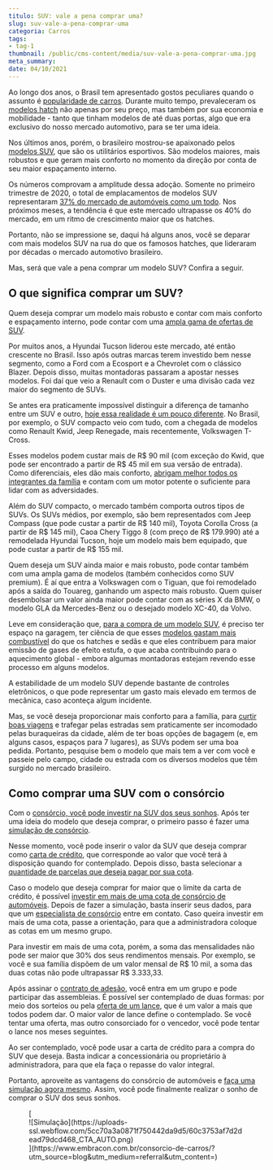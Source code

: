 ```yaml
---
titulo: SUV: vale a pena comprar uma?
slug: suv-vale-a-pena-comprar-uma
categoria: Carros
tags:
- tag-1
thumbnail: /public/cms-content/media/suv-vale-a-pena-comprar-uma.jpg
meta_summary: 
date: 04/10/2021
---
```

Ao longo dos anos, o Brasil tem apresentado gostos peculiares quando o assunto é [popularidade de carros](https://www.embracon.com.br/carros/consorcio-de-carro-popular). Durante muito tempo, prevaleceram os [modelos hatch](https://www.embracon.com.br/blog/hatch-ou-sedan-diferencas) não apenas por seu preço, mas também por sua economia e mobilidade - tanto que tinham modelos de até duas portas, algo que era exclusivo do nosso mercado automotivo, para se ter uma ideia.

Nos últimos anos, porém, o brasileiro mostrou-se apaixonado pelos [modelos SUV](https://www.embracon.com.br/blog/conheca-os-melhores-suvs-do-mercado), que são os utilitários esportivos. São modelos maiores, mais robustos e que geram mais conforto no momento da direção por conta de seu maior espaçamento interno.

Os números comprovam a amplitude dessa adoção. Somente no primeiro trimestre de 2020, o total de emplacamentos de modelos SUV representaram [37% do mercado de automóveis como um todo](https://www.uol.com.br/carros/noticias/redacao/2021/04/08/carro-no-brasil-e-so-suv-por-que-dominio-deve-aumentar-nos-proximos-anos.htm). Nos próximos meses, a tendência é que este mercado ultrapasse os 40% do mercado, em um ritmo de crescimento maior que os hatches.

Portanto, não se impressione se, daqui há alguns anos, você se deparar com mais modelos SUV na rua do que os famosos hatches, que lideraram por décadas o mercado automotivo brasileiro.

Mas, será que vale a pena comprar um modelo SUV? Confira a seguir.

O que significa comprar um SUV? 
--------------------------------

Quem deseja comprar um modelo mais robusto e contar com mais conforto e espaçamento interno, pode contar com uma [ampla gama de ofertas de SUV](https://www.embracon.com.br/blog/7-dicas-para-escolher-entre-uma-caminhonete-ou-um-suv).

Por muitos anos, a Hyundai Tucson liderou este mercado, até então crescente no Brasil. Isso após outras marcas terem investido bem nesse segmento, como a Ford com a Ecosport e a Chevrolet com o clássico Blazer. Depois disso, muitas montadoras passaram a apostar nesses modelos. Foi daí que veio a Renault com o Duster e uma divisão cada vez maior do segmento de SUVs.

Se antes era praticamente impossível distinguir a diferença de tamanho entre um SUV e outro, [hoje essa realidade é um pouco diferente](https://www.embracon.com.br/blog/conheca-os-20-principais-carros-do-brasil). No Brasil, por exemplo, o SUV compacto veio com tudo, com a chegada de modelos como Renault Kwid, Jeep Renegade, mais recentemente, Volkswagen T-Cross.

Esses modelos podem custar mais de R$ 90 mil (com exceção do Kwid, que pode ser encontrado a partir de R$ 45 mil em sua versão de entrada). Como diferenciais, eles dão mais conforto, [abrigam melhor todos os integrantes da família](https://www.embracon.com.br/blog/carro-de-passeio-como-escolher-a-melhor-opcao) e contam com um motor potente o suficiente para lidar com as adversidades.

Além do SUV compacto, o mercado também comporta outros tipos de SUVs. Os SUVs médios, por exemplo, são bem representados com Jeep Compass (que pode custar a partir de R$ 140 mil), Toyota Corolla Cross (a partir de R$ 145 mil), Caoa Chery Tiggo 8 (com preço de R$ 179.990) até a remodelada Hyundai Tucson, hoje um modelo mais bem equipado, que pode custar a partir de R$ 155 mil.

Quem deseja um SUV ainda maior e mais robusto, pode contar também com uma ampla gama de modelos (também conhecidos como SUV premium). É aí que entra a Volkswagen com o Tiguan, que foi remodelado após a saída do Touareg, ganhando um aspecto mais robusto. Quem quiser desembolsar um valor ainda maior pode contar com as séries X da BMW, o modelo GLA da Mercedes-Benz ou o desejado modelo XC-40, da Volvo.

Leve em consideração que, [para a compra de um modelo SUV,](https://www.embracon.com.br/blog/primeiro-carro-como-acertar-na-escolha) é preciso ter espaço na garagem, ter ciência de que esses [modelos gastam mais combustível](https://www.embracon.com.br/blog/entenda-como-funciona-um-carro-com-motor-turbo) do que os hatches e sedãs e que eles contribuem para maior emissão de gases de efeito estufa, o que acaba contribuindo para o aquecimento global - embora algumas montadoras estejam revendo esse processo em alguns modelos.

A estabilidade de um modelo SUV depende bastante de controles eletrônicos, o que pode representar um gasto mais elevado em termos de mecânica, caso aconteça algum incidente.

Mas, se você deseja proporcionar mais conforto para a família, para [curtir boas viagens](https://www.embracon.com.br/blog/confira-estas-4-dicas-financeiras-para-planejar-uma-viagem-em-familia) e trafegar pelas estradas sem praticamente ser incomodado pelas buraqueiras da cidade, além de ter boas opções de bagagem (e, em alguns casos, espaços para 7 lugares), as SUVs podem ser uma boa pedida. Portanto, pesquise bem o modelo que mais tem a ver com você e passeie pelo campo, cidade ou estrada com os diversos modelos que têm surgido no mercado brasileiro.

Como comprar uma SUV com o consórcio 
-------------------------------------

Com o [consórcio, você pode investir na SUV dos seus sonhos](https://www.embracon.com.br/blog/vantagens-consorcio-automovel). Após ter uma ideia do modelo que deseja comprar, o primeiro passo é fazer uma [simulação de consórcio](https://www.embracon.com.br/blog/simulacao-de-consorcio).

Nesse momento, você pode inserir o valor da SUV que deseja comprar como [carta de crédito](https://www.embracon.com.br/blog/tudo-o-que-voce-precisa-saber-sobre-a-carta-de-credito-de-consorcios), que corresponde ao valor que você terá à disposição quando for contemplado. Depois disso, basta selecionar a [quantidade de parcelas que deseja pagar por sua cota](https://www.embracon.com.br/conhecaoconsorcio/como-saber-quantas-parcelas-ja-paguei).

Caso o modelo que deseja comprar for maior que o limite da carta de crédito, é possível [investir em mais de uma cota de consórcio de automóveis](https://www.embracon.com.br/blog/afinal-posso-fazer-mais-de-um-consorcio-ao-mesmo-tempo-entenda). Depois de fazer a simulação, basta inserir seus dados, para que um [especialista de consórcio](https://www.embracon.com.br/blog/tudo-o-que-voce-precisa-saber-sobre-a-importancia-de-um-consultor-de-consorcio) entre em contato. Caso queira investir em mais de uma cota, passe a orientação, para que a administradora coloque as cotas em um mesmo grupo.

Para investir em mais de uma cota, porém, a soma das mensalidades não pode ser maior que 30% dos seus rendimentos mensais. Por exemplo, se você e sua família dispõem de um valor mensal de R$ 10 mil, a soma das duas cotas não pode ultrapassar R$ 3.333,33.

Após assinar o [contrato de adesão](https://www.embracon.com.br/blog/saiba-o-que-avaliar-antes-de-assinar-um-contrato-de-consorcio), você entra em um grupo e pode participar das assembleias. É possível ser contemplado de duas formas: por meio dos sorteios ou pela [oferta de um lance](https://www.embracon.com.br/blog/como-fazer-oferta-de-lance-em-consorcio), que é um valor a mais que todos podem dar. O maior valor de lance define o contemplado. Se você tentar uma oferta, mas outro consorciado for o vencedor, você pode tentar o lance nos meses seguintes.

Ao ser contemplado, você pode usar a carta de crédito para a compra do SUV que deseja. Basta indicar a concessionária ou proprietário à administradora, para que ela faça o repasse do valor integral.

Portanto, aproveite as vantagens do consórcio de automóveis e [faça uma simulação agora mesmo](https://www.embracon.com.br/consorcio-de-carros). Assim, você pode finalmente realizar o sonho de comprar o SUV dos seus sonhos.

<figure class="w-richtext-figure-type-image w-richtext-align-center">[<div>![Simulação](https://uploads-ssl.webflow.com/5cc70a3a0871f750442da9d5/60c3753af7d2dead79dcd468_CTA_AUTO.png)</div>](https://www.embracon.com.br/consorcio-de-carros/?utm_source=blog&utm_medium=referral&utm_content=)</figure>
